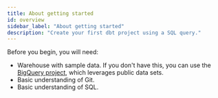 ```yaml
---
title: About getting started
id: overview
sidebar_label: "About getting started"
description: "Create your first dbt project using a SQL query."
---
```

<section className="community-home">

<Snippet src="what-is-dbt-intro" />

Before you begin, you will need:

* Warehouse with sample data. If you don't have this, you can use the [BigQuery project](/docs/get-started/getting-started/getting-set-up/setting-up-bigquery), which leverages public data sets.
* Basic understanding of Git.
* Basic understanding of SQL.


<div className="grid--2-col">

<Card
    title="Get started with dbt Cloud"
    body="dbt Cloud is the fastest and most reliable way to deploy dbt. Develop, test, schedule, and investigate data models all in one web-based UI."
link="/docs/get-started/getting-started/set-up-dbt-cloud"
    icon="pencil-paper"/>

<Card
    title="Getting started with dbt Core"
    body="When you use dbt Core to work with dbt, you will be editing files locally using a code editor, and running projects using a command line interface"
    link="/docs/get-started/getting-started-dbt-core"
    something bad>

</div>

</section>
